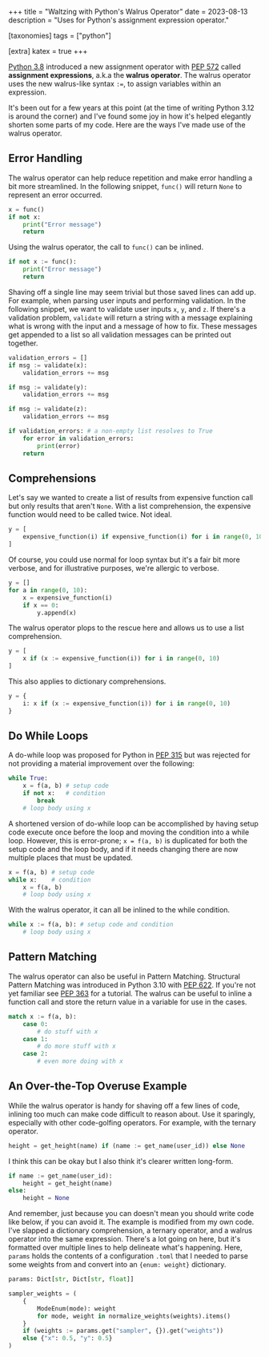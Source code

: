 +++
title = "Waltzing with Python's Walrus Operator"
date = 2023-08-13
description = "Uses for Python's assignment expression operator."

[taxonomies]
tags = ["python"]

[extra]
katex = true
+++

[Python 3.8](https://docs.python.org/3/whatsnew/3.8.html#assignment-expressions) introduced
a new assignment operator with [PEP 572](https://peps.python.org/pep-0572/) called **assignment expressions**,
a.k.a the **walrus operator**.  The walrus operator uses the new walrus-like syntax `:=`, to assign variables within an
expression.

It's been out for a few years at this point (at the time of writing Python 3.12 is around the corner) and
I've found some joy in how it's helped elegantly shorten some parts of my code.  Here are the ways I've
made use of the walrus operator.


## Error Handling
The walrus operator can help reduce repetition and make error handling a bit more streamlined.  In the
following snippet, `func()` will return `None` to represent an error occurred.

```python
x = func()
if not x:
    print("Error message")
    return
```

Using the walrus operator, the call to `func()` can be inlined.
```python
if not x := func():
    print("Error message")
    return
```

Shaving off a single line may seem trivial but those saved lines can add up.  For example, when parsing
user inputs and performing validation.  In the following snippet, we want to validate user inputs `x`, `y`,
and `z`.  If there's a validation problem, `validate` will return a string  with a message explaining what
is wrong with the input and a message of how to fix.  These messages get appended to a list so all validation
messages can be printed out together.

```python
validation_errors = []
if msg := validate(x):
    validation_errors += msg

if msg := validate(y):
    validation_errors += msg

if msg := validate(z):
    validation_errors += msg

if validation_errors: # a non-empty list resolves to True
    for error in validation_errors:
        print(error)
    return
```


## Comprehensions
Let's say we wanted to create a list of results from expensive function call but only results that aren't `None`.
With a list comprehension, the expensive function would need to be called twice.  Not ideal.
```python
y = [
    expensive_function(i) if expensive_function(i) for i in range(0, 10)
]
```

Of course, you could use normal for loop syntax but it's a fair bit more verbose, and for illustrative
purposes, we're allergic to verbose.
```python
y = []
for a in range(0, 10):
    x = expensive_function(i)
    if x == 0:
        y.append(x)
```

The walrus operator plops to the rescue here and allows us to use a list comprehension.
```python
y = [
    x if (x := expensive_function(i)) for i in range(0, 10)
]
```

This also applies to dictionary comprehensions.
```python
y = {
    i: x if (x := expensive_function(i)) for i in range(0, 10)
}
```


## Do While Loops

A do-while loop was proposed for Python in [PEP 315](https://peps.python.org/pep-0315/) but was
rejected for not providing a material improvement over the following:

```python
while True:
    x = f(a, b) # setup code
    if not x:   # condition
        break
    # loop body using x
```

A shortened version of do-while loop can be accomplished by having setup code execute once before the loop
and moving the condition into a while loop.  However, this is error-prone; `x = f(a, b)`
is duplicated for both the setup code and the loop body, and if it needs changing there are now multiple
places that must be updated.
```python
x = f(a, b) # setup code
while x:    # condition
    x = f(a, b)
    # loop body using x
```

With the walrus operator, it can all be inlined to the while condition.
```python
while x := f(a, b): # setup code and condition
    # loop body using x
```


## Pattern Matching
The walrus operator can also be useful in Pattern Matching.  Structural Pattern Matching
was introduced in Python 3.10 with [PEP 622](https://peps.python.org/pep-0622/).  If you're not yet
familiar see [PEP 363](https://peps.python.org/pep-0636/) for a tutorial.  The walrus can be useful
to inline a function call and store the return value in a variable for use in the cases.

```python
match x := f(a, b):
    case 0:
        # do stuff with x
    case 1:
        # do more stuff with x
    case 2:
        # even more doing with x
```


## An Over-the-Top Overuse Example
While the walrus operator is handy for shaving off a few lines of code, inlining too much can make
code difficult to reason about.  Use it sparingly, especially with other code-golfing operators.
For example, with the ternary operator.

```python
height = get_height(name) if (name := get_name(user_id)) else None
```

I think this can be okay but I also think it's clearer written long-form.
```python
if name := get_name(user_id):
    height = get_height(name)
else:
    height = None
```

And remember, just because you can doesn't mean you should write code like below, if you can avoid
it.  The example is modified from my own code.  I've slapped a dictionary comprehension, a ternary
operator, and a walrus operator into the same expression.  There's a lot going on here, but it's
formatted over multiple lines to help delineate what's happening.  Here, `params` holds the contents
of a configuration `.toml` that I needed to parse some weights from and convert into an `{enum: weight}`
dictionary.

```python
params: Dict[str, Dict[str, float]]

sampler_weights = (
    {
        ModeEnum(mode): weight
        for mode, weight in normalize_weights(weights).items()
    }
    if (weights := params.get("sampler", {}).get("weights"))
    else {"x": 0.5, "y": 0.5}
)
```
